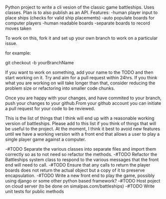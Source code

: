 Python project to write a cli vesion of the classic game battleships. Uses classes. Plan is to also publish as an API.
Features:
-human player input to place ships (checks for valid ship placements)
-auto populate boards for computer players
-human readable boards
-separate boards to record moves taken

To work on this, fork it and set up your own branch to work on a particular issue. 

for example:

git checkout -b yourBranchName

If you want to work on something, add your name to the TODO and then start working on it. Try and aim for a pull request within 24hrs. If you think what you are working on will take longer than that, consider reducing the problem size or refactoring into smaller code chunks.

Once you are happy with your changes, and have commited to your branch, push your changes to your github.From your github account you can initiate a pull request for your code to be reviewed.

This is the list of things that I think will end up with a reasonable working version of battleships. Please add to this list if you think of things that will be useful to the project. At the moment, I think it best to avoid new features until we have a working version with a front end that allows a user to play a single player game against a computer.

-#TODO Separate the various classes into separate files and import them correctly so as to not need so refactor the methods.
-#TODO Refactor the Battleships system class to respond to the various messages that the front end will need to call.
-#TODO Ensure that any calls to return the player boards does not return the actual object but a copy of it to preserve encapsulation.
-#TODO Write a new front end to play the game, possibly using django or some other python based framework?
-#TODO Host poject on cloud server (to be done on simalpas.com/battleships)
-#TODO Write unit tests for public methods

